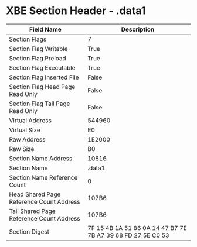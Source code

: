 # XBE Section Header - .data1

| Field Name | Description |
|---|---|
| Section Flags | 7 |
| Section Flag Writable | True |
| Section Flag Preload | True |
| Section Flag Executable | True |
| Section Flag Inserted File | False |
| Section Flag Head Page Read Only | False |
| Section Flag Tail Page Read Only | False |
| Virtual Address | 544960 |
| Virtual Size | E0 |
| Raw Address | 1E2000 |
| Raw Size | B0 |
| Section Name Address | 10816 |
| Section Name | .data1 |
| Section Name Reference Count | 0 |
| Head Shared Page Reference Count Address | 107B6 |
| Tail Shared Page Reference Count Address | 107B6 |
| Section Digest | 7F 15 4B 1A 51 86 0A 14 47 B7 7E 7B A7 39 68 FD 27 5E C0 53 |
